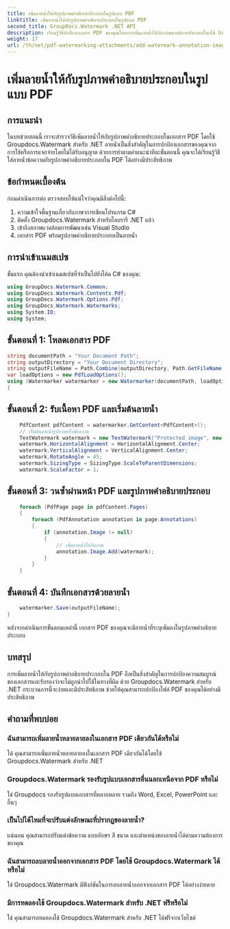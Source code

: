 ```yaml
---
title: เพิ่มลายน้ำให้กับรูปภาพคำอธิบายประกอบในรูปแบบ PDF
linktitle: เพิ่มลายน้ำให้กับรูปภาพคำอธิบายประกอบในรูปแบบ PDF
second_title: GroupDocs.Watermark .NET API
description: เรียนรู้วิธีปกป้องเอกสาร PDF ของคุณโดยการเพิ่มลายน้ำให้กับภาพคำอธิบายประกอบโดยใช้ Groupdocs.Watermark สำหรับ .NET
weight: 17
url: /th/net/pdf-watermarking-attachments/add-watermark-annotation-images-pdf/
---
```


# เพิ่มลายน้ำให้กับรูปภาพคำอธิบายประกอบในรูปแบบ PDF

## การแนะนำ
ในบทช่วยสอนนี้ เราจะสำรวจวิธีเพิ่มลายน้ำให้กับรูปภาพคำอธิบายประกอบในเอกสาร PDF โดยใช้ Groupdocs.Watermark สำหรับ .NET ลายน้ำเป็นสิ่งสำคัญในการปกป้องเอกสารของคุณจากการใช้หรือการแจกจ่ายโดยไม่ได้รับอนุญาต ด้วยการทำตามคำแนะนำทีละขั้นตอนนี้ คุณจะได้เรียนรู้วิธีใส่ลายน้ำข้อความกับรูปภาพคำอธิบายประกอบใน PDF ได้อย่างมีประสิทธิภาพ
## ข้อกำหนดเบื้องต้น
ก่อนดำเนินการต่อ ตรวจสอบให้แน่ใจว่าคุณมีสิ่งต่อไปนี้:
1. ความเข้าใจพื้นฐานเกี่ยวกับภาษาการเขียนโปรแกรม C#
2. ติดตั้ง Groupdocs.Watermark สำหรับไลบรารี .NET แล้ว
3. เข้าถึงสภาพแวดล้อมการพัฒนาเช่น Visual Studio
4. เอกสาร PDF พร้อมรูปภาพคำอธิบายประกอบเป็นลายน้ำ

## การนำเข้าเนมสเปซ
ขั้นแรก คุณต้องนำเข้าเนมสเปซที่จำเป็นไปยังโค้ด C# ของคุณ:
```csharp
using GroupDocs.Watermark.Common;
using GroupDocs.Watermark.Contents.Pdf;
using GroupDocs.Watermark.Options.Pdf;
using GroupDocs.Watermark.Watermarks;
using System.IO;
using System;
```
## ขั้นตอนที่ 1: โหลดเอกสาร PDF
```csharp
string documentPath = "Your Document Path";
string outputDirectory = "Your Document Directory";
string outputFileName = Path.Combine(outputDirectory, Path.GetFileName(documentPath));
var loadOptions = new PdfLoadOptions();
using (Watermarker watermarker = new Watermarker(documentPath, loadOptions))
{
```
## ขั้นตอนที่ 2: รับเนื้อหา PDF และเริ่มต้นลายน้ำ
```csharp
    PdfContent pdfContent = watermarker.GetContent<PdfContent>();
    // เริ่มต้นลายน้ำรูปภาพหรือข้อความ
    TextWatermark watermark = new TextWatermark("Protected image", new Font("Arial", 8));
    watermark.HorizontalAlignment = HorizontalAlignment.Center;
    watermark.VerticalAlignment = VerticalAlignment.Center;
    watermark.RotateAngle = 45;
    watermark.SizingType = SizingType.ScaleToParentDimensions;
    watermark.ScaleFactor = 1;
```
## ขั้นตอนที่ 3: วนซ้ำผ่านหน้า PDF และรูปภาพคำอธิบายประกอบ
```csharp
    foreach (PdfPage page in pdfContent.Pages)
    {
        foreach (PdfAnnotation annotation in page.Annotations)
        {
            if (annotation.Image != null)
            {
                // เพิ่มลายน้ำให้กับภาพ
                annotation.Image.Add(watermark);
            }
        }
    }
```
## ขั้นตอนที่ 4: บันทึกเอกสารด้วยลายน้ำ
```csharp
    watermarker.Save(outputFileName);
}
```
หลังจากดำเนินการขั้นตอนเหล่านี้ เอกสาร PDF ของคุณจะมีลายน้ำที่ระบุเพิ่มลงในรูปภาพคำอธิบายประกอบ

## บทสรุป
การเพิ่มลายน้ำให้กับรูปภาพคำอธิบายประกอบใน PDF ถือเป็นสิ่งสำคัญในการปกป้องความสมบูรณ์ของเอกสารและรับรองว่าจะไม่ถูกนำไปใช้ในทางที่ผิด ด้วย Groupdocs.Watermark สำหรับ .NET กระบวนการนี้จะง่ายและมีประสิทธิภาพ ช่วยให้คุณสามารถปกป้องไฟล์ PDF ของคุณได้อย่างมีประสิทธิภาพ
## คำถามที่พบบ่อย
### ฉันสามารถเพิ่มลายน้ำหลายลายลงในเอกสาร PDF เดียวกันได้หรือไม่
ได้ คุณสามารถเพิ่มลายน้ำหลายลายลงในเอกสาร PDF เดียวกันได้โดยใช้ Groupdocs.Watermark สำหรับ .NET
### Groupdocs.Watermark รองรับรูปแบบเอกสารอื่นนอกเหนือจาก PDF หรือไม่
ใช่ Groupdocs รองรับรูปแบบเอกสารที่หลากหลาย รวมถึง Word, Excel, PowerPoint และอื่นๆ
### เป็นไปได้ไหมที่จะปรับแต่งลักษณะที่ปรากฏของลายน้ำ?
แน่นอน คุณสามารถปรับแต่งข้อความ แบบอักษร สี ขนาด และตำแหน่งของลายน้ำได้ตามความต้องการของคุณ
### ฉันสามารถลบลายน้ำออกจากเอกสาร PDF โดยใช้ Groupdocs.Watermark ได้หรือไม่
ใช่ Groupdocs.Watermark มีฟังก์ชันในการลบลายน้ำออกจากเอกสาร PDF ได้อย่างง่ายดาย
### มีการทดลองใช้ Groupdocs.Watermark สำหรับ .NET ฟรีหรือไม่
ใช่ คุณสามารถทดลองใช้ Groupdocs.Watermark สำหรับ .NET ได้ฟรีจากเว็บไซต์